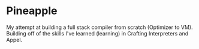 # Pineapple
My attempt at building a full stack compiler from scratch (Optimizer to VM). Building off of the skills I've learned (learning) in Crafting Interpreters and Appel.
